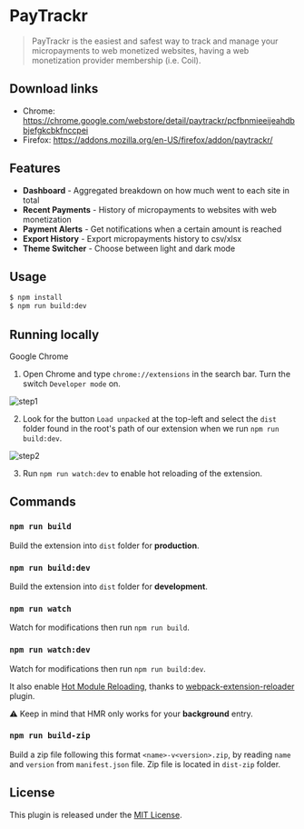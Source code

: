 # PayTrackr

> PayTrackr is the easiest and safest way to track and manage your micropayments to web monetized websites, having a web monetization provider membership (i.e. Coil).

## Download links

- Chrome: https://chrome.google.com/webstore/detail/paytrackr/pcfbnmieeijeahdbbjefgkcbkfnccpei
- Firefox: https://addons.mozilla.org/en-US/firefox/addon/paytrackr/

## Features

- **Dashboard** - Aggregated breakdown on how much went to each site in total
- **Recent Payments** - History of micropayments to websites with web monetization
- **Payment Alerts** - Get notifications when a certain amount is reached
- **Export History** - Export micropayments history to csv/xlsx
- **Theme Switcher** - Choose between light and dark mode

## Usage

```bash
$ npm install
$ npm run build:dev
```

## Running locally

Google Chrome

1. Open Chrome and type `chrome://extensions` in the search bar. Turn the switch `Developer mode` on.

![step1](https://i.imgur.com/oErOjET.png)

2. Look for the button `Load unpacked` at the top-left and select the `dist` folder found in the root's path of our extension when we run `npm run build:dev`.

![step2](https://i.imgur.com/mPlfKxK.png)

3. Run `npm run watch:dev` to enable hot reloading of the extension.

## Commands

### `npm run build`

Build the extension into `dist` folder for **production**.

### `npm run build:dev`

Build the extension into `dist` folder for **development**.

### `npm run watch`

Watch for modifications then run `npm run build`.

### `npm run watch:dev`

Watch for modifications then run `npm run build:dev`.

It also enable [Hot Module Reloading](https://webpack.js.org/concepts/hot-module-replacement), thanks to [webpack-extension-reloader](https://github.com/rubenspgcavalcante/webpack-extension-reloader) plugin.

:warning: Keep in mind that HMR only works for your **background** entry.

### `npm run build-zip`

Build a zip file following this format `<name>-v<version>.zip`, by reading `name` and `version` from `manifest.json` file.
Zip file is located in `dist-zip` folder.

## License

This plugin is released under the [MIT License](LICENSE.md).

